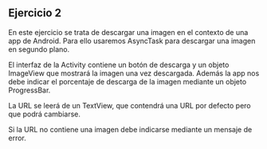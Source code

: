 Ejercicio 2
-----------

En este ejercicio se trata de descargar una imagen en el contexto de una app de Android. Para ello usaremos AsyncTask para descargar una imagen en segundo plano.

El interfaz de la Activity contiene un botón de descarga y un objeto ImageView que mostrará la imagen una vez descargada. Además la app nos debe indicar el porcentaje de descarga de la imagen mediante un objeto ProgressBar.

La URL se leerá de un TextView, que contendrá una URL por defecto pero que podrá cambiarse.

Si la URL no contiene una imagen debe indicarse mediante un mensaje de error.
